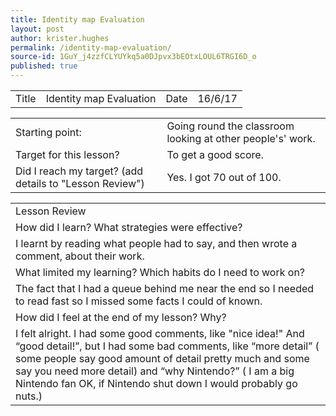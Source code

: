 ```yaml
---
title: Identity map Evaluation
layout: post
author: krister.hughes
permalink: /identity-map-evaluation/
source-id: 1GuY_j4zzfCLYUYkq5a0DJpvx3bEOtxLOUL6TRGI6D_o
published: true
---
```

<table>
  <tr>
    <td>Title</td>
    <td>Identity map Evaluation</td>
    <td>Date</td>
    <td>16/6/17</td>
  </tr>
</table>


<table>
  <tr>
    <td>Starting point:</td>
    <td>Going round the classroom looking at other people's' work.</td>
  </tr>
  <tr>
    <td>Target for this lesson?</td>
    <td>To get a good score.</td>
  </tr>
  <tr>
    <td>Did I reach my target? 
(add details to "Lesson Review")</td>
    <td>Yes. I got 70 out of 100.</td>
  </tr>
</table>


<table>
  <tr>
    <td>Lesson Review</td>
  </tr>
  <tr>
    <td>How did I learn? What strategies were effective? </td>
  </tr>
  <tr>
    <td>I learnt by reading what people had to say, and then wrote a comment, about their work.</td>
  </tr>
  <tr>
    <td>What limited my learning? Which habits do I need to work on? </td>
  </tr>
  <tr>
    <td>The fact that I had a queue behind me near the end so I needed to read fast so I missed some facts I could of known.</td>
  </tr>
  <tr>
    <td>How did I feel at the end of my lesson? Why?</td>
  </tr>
  <tr>
    <td>I felt alright. I had some good comments, like "nice idea!" And “good detail!”, but I had some bad comments, like “more detail” ( some people say good amount of detail pretty much and some say you need more detail) and “why Nintendo?” ( I am a big Nintendo fan OK, if Nintendo shut down I would probably go nuts.)</td>
  </tr>
</table>


